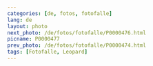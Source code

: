 ```yaml
---
categories: [de, fotos, fotofalle]
lang: de
layout: photo
next_photo: /de/fotos/fotofalle/P0000476.html
picname: P0000477
prev_photo: /de/fotos/fotofalle/P0000474.html
tags: [Fotofalle, Leopard]
---
```

